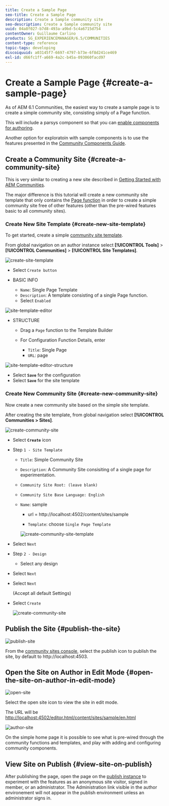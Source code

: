 ```yaml
---
title: Create a Sample Page
seo-title: Create a Sample Page
description: Create a Sample community site
seo-description: Create a Sample community site
uuid: 04a8f027-b7d8-493a-a9bd-5c4a6715d754
contentOwner: Guillaume Carlino
products: SG_EXPERIENCEMANAGER/6.5/COMMUNITIES
content-type: reference
topic-tags: developing
discoiquuid: a03145f7-6697-4797-b73e-6f8d241ce469
exl-id: d66fc1ff-a669-4a2c-b45a-093060facd97
---
```

# Create a Sample Page {#create-a-sample-page}

As of AEM 6.1 Communities, the easiest way to create a sample page is to create a simple community site, consisting simply of a Page function.

This will include a parsys component so that you can [enable components for authoring](basics.md#accessing-communities-components).

Another option for exploratoin with sample components is to use the features presented in the [Community Components Guide](components-guide.md).

## Create a Community Site {#create-a-community-site}

This is very similar to creating a new site described in [Getting Started with AEM Communities](getting-started.md).

The major difference is this tutorial will create a new community site template that only contains the [Page function](functions.md#page-function) in order to create a simple community site free of other features (other than the pre-wired features basic to all community sites).

### Create New Site Template {#create-new-site-template}

To get started, create a simple [community site template](sites.md).

From global navigation on an author instance select **[!UICONTROL Tools]** > **[!UICONTROL Communities]** > **[!UICONTROL Site Templates]**.

![create-site-template](assets/create-site-template1.png)

* Select `Create button`
* BASIC INFO

    * `Name`: Single Page Template
    * `Description`: A template consisting of a single Page function.
    * Select `Enabled`

![site-template-editor](assets/site-template-editor.png)

* STRUCTURE

    * Drag a `Page` function to the Template Builder
    * For Configuration Function Details, enter

        * `Title`: Single Page
        * `URL`: page

![site-template-editor-structure](assets/site-template-editor1.png)

* Select **`Save`** for the configuration
* Select **`Save`** for the site template

### Create New Community Site {#create-new-community-site}

Now create a new community site based on the simple site template.

After creating the site template, from global navigation select **[!UICONTROL Communities > Sites]**.

![create-community-site](assets/create-community-site1.png)

* Select **`Create`** icon

* Step `1 - Site Template`

  * `Title`: Simple Community Site
  * `Description`: A Community Site consisiting of a single page for experimentation.
  * `Community Site Root: (leave blank)`
  * `Community Site Base Language: English`
  * `Name`: sample

    * url = http://localhost:4502/content/sites/sample

    * `Template`: choose `Single Page Template`

    ![create-community-site-template](assets/create-community-site-template.png)

* Select `Next`
* Step `2 - Design`

  * Select any design

* Select `Next`
* Select `Next`

  (Accept all default Settings)

* Select `Create`

  ![create-community-site](assets/create-community-site.png)

## Publish the Site {#publish-the-site}

![publish-site](assets/publish-site.png)

From the [community sites console](sites-console.md), select the publish icon to publish the site, by default to http://localhost:4503.

## Open the Site on Author in Edit Mode {#open-the-site-on-author-in-edit-mode}

![open-site](assets/open-site.png)

Select the open site icon to view the site in edit mode.

The URL will be [http://localhost:4502/editor.html/content/sites/sample/en.html](http://localhost:4502/editor.html/content/sites/sample/en.html)

![author-site](assets/author-site.png)

On the simple home page it is possible to see what is pre-wired through the community functions and templates, and play with adding and configuring community components.

## View Site on Publish {#view-site-on-publish}

After publishing the page, open the page on the [publish instance](http://localhost:4503/content/sites/sample/en.html) to experiment with the features as an anonymous site visitor, signed in member, or an administrator. The Administration link visible in the author environement will not appear in the publish environment unless an administrator signs in.
